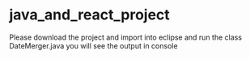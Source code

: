 # java_and_react_project

Please download the project and import into eclipse and run the class DateMerger.java you will see the output in console
